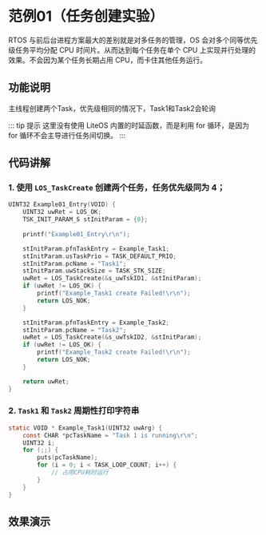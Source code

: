 # 范例01（任务创建实验）

RTOS 与前后台进程方案最大的差别就是对多任务的管理，OS 会对多个同等优先级任务平均分配 CPU 时间片。从而达到每个任务在单个 CPU 上实现并行处理的效果。不会因为某个任务长期占用 CPU，而卡住其他任务运行。

## 功能说明

主线程创建两个Task，优先级相同的情况下，Task1和Task2会轮询

::: tip 提示
这里没有使用 LiteOS 内置的时延函数，而是利用 for 循环，是因为 for 循环不会主导进行任务间切换。
:::

## 代码讲解

### 1. 使用 `LOS_TaskCreate` 创建两个任务，任务优先级同为 4；

```c
UINT32 Example01_Entry(VOID) {
    UINT32 uwRet = LOS_OK;
    TSK_INIT_PARAM_S stInitParam = {0};
    
    printf("Example01_Entry\r\n");

    stInitParam.pfnTaskEntry = Example_Task1;
    stInitParam.usTaskPrio = TASK_DEFAULT_PRIO;
    stInitParam.pcName = "Task1";
    stInitParam.uwStackSize = TASK_STK_SIZE;
    uwRet = LOS_TaskCreate(&s_uwTskID1, &stInitParam);
    if (uwRet != LOS_OK) {
        printf("Example_Task1 create Failed!\r\n");
        return LOS_NOK;
    }

    stInitParam.pfnTaskEntry = Example_Task2;
    stInitParam.pcName = "Task2";
    uwRet = LOS_TaskCreate(&s_uwTskID2, &stInitParam);
    if (uwRet != LOS_OK) {
        printf("Example_Task2 create Failed!\r\n");
        return LOS_NOK;
    }

    return uwRet;
}
```

### 2. `Task1` 和 `Task2` 周期性打印字符串

```c
static VOID * Example_Task1(UINT32 uwArg) {
    const CHAR *pcTaskName = "Task 1 is running\r\n";
    UINT32 i;
    for (;;) {
        puts(pcTaskName);
        for (i = 0; i < TASK_LOOP_COUNT; i++) {
            // 占用CPU耗时运行
        }
    }
}
```

## 效果演示